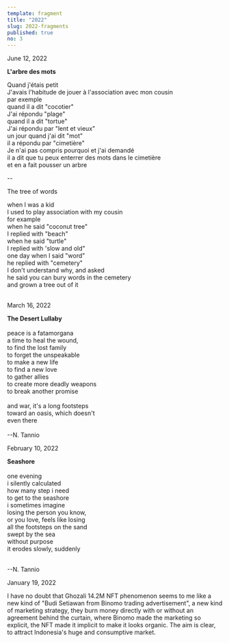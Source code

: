 ```yaml
---
template: fragment
title: "2022"
slug: 2022-fragments
published: true
no: 3
---
```


<div class="fragment__item">
June 12, 2022
<p>

<b>L'arbre des mots</b>
<br />

Quand j'étais petit  
J'avais l'habitude de jouer à l'association avec mon cousin  
par exemple  
quand il a dit "cocotier"  
J'ai répondu "plage"  
quand il a dit "tortue"  
J'ai répondu par "lent et vieux"  
un jour quand j'ai dit "mot"  
il a répondu par "cimetière"  
Je n'ai pas compris pourquoi et j'ai demandé  
il a dit que tu peux enterrer des mots dans le cimetière  
et en a fait pousser un arbre

--

The tree of words

when I was a kid  
I used to play association with my cousin  
for example  
when he said "coconut tree"  
I replied with "beach"  
when he said "turtle"  
I replied with 'slow and old"  
one day when I said "word"  
he replied with "cemetery"  
I don't understand why, and asked  
he said you can bury words in the cemetery  
and grown a tree out of it

<br />

</div>

<div class="fragment__item">
March 16, 2022
<p>

<b>The Desert Lullaby</b>
<br />  
peace is a fatamorgana  
a time to heal the wound,  
to find the lost family  
to forget the unspeakable  
to make a new life  
to find a new love  
to gather allies  
to create more deadly weapons  
to break another promise
<br />  
and war, it's a long footsteps  
toward an oasis, which doesn't  
even there
<br />  
--N. Tannio

</p>
</div>

<div class="fragment__item">
February 10, 2022
<p>

<b>Seashore</b>
<br />  
one evening  
i silently calculated  
how many step i need  
to get to the seashore  
i sometimes imagine  
losing the person you know,  
or you love,
feels like losing  
all the footsteps on the sand  
swept by the sea  
without purpose  
it erodes slowly, suddenly

<br />  
--N. Tannio

</p>
</div>

<div class="fragment__item">
January 19, 2022
<p>
I have no doubt that Ghozali 14.2M NFT phenomenon seems to me like a new kind of "Budi Setiawan from Binomo trading advertisement", a new kind of marketing strategy, they burn money directly with or without an agreement behind the curtain, where Binomo made the marketing so explicit, the NFT made it implicit to make it looks organic. The aim is clear, to attract Indonesia's huge and consumptive market.
</p>
</div>
